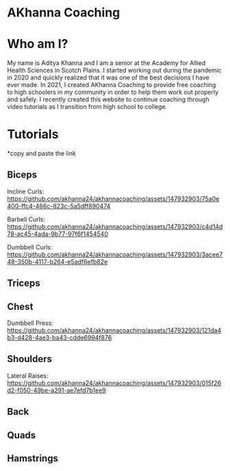 # AKhanna Coaching
# Who am I?

My name is Aditya Khanna and I am a senior at the Academy for Allied Health Sciences in Scotch Plains. 
I started working out during the pandemic in 2020 and quickly realized that it was one of the best decisions I have ever made.
In 2021, I created AKhanna Coaching to provide free coaching to high schoolers in my community in order to help them work out properly and safely.
I recently created this website to continue coaching through video tutorials as I transition from high school to college.

# Tutorials
*copy and paste the link
## Biceps
Incline Curls:
https://github.com/akhanna24/akhannacoaching/assets/147932903/75a0e400-ffc4-466c-823c-5a5dff890474

Barbell Curls:
https://github.com/akhanna24/akhannacoaching/assets/147932903/c4d14d78-ac45-4ada-9b77-97f6f1454540

Dumbbell Curls:
https://github.com/akhanna24/akhannacoaching/assets/147932903/3acee748-350b-4117-b264-e5adf6efb82e

## Triceps

## Chest
Dumbbell Press:
https://github.com/akhanna24/akhannacoaching/assets/147932903/121da4b3-d428-4ae3-ba43-cdde6994f876

## Shoulders
Lateral Raises:
https://github.com/akhanna24/akhannacoaching/assets/147932903/015f26d2-f050-49be-a291-ae7efd7b1ee9

## Back

## Quads

## Hamstrings

